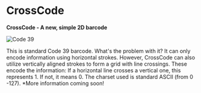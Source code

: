 # CrossCode
**CrossCode - A new, simple 2D barcode**

![Code 39](https://upload.wikimedia.org/wikipedia/commons/thumb/0/0b/Code_3_of_9.svg/262px-Code_3_of_9.svg.png)

This is standard Code 39 barcode. What's the problem with it? It can only encode information using horizontal strokes. However, CrossCode can also utilize vertically aligned strokes to form a grid with line crossings. These encode the information: If a horizontal line crosses a vertical one, this represents 1. If not, it means 0. The charset used is standard ASCII (from 0 -127).
*More information coming soon!
